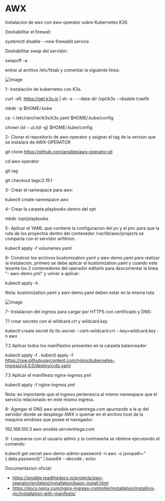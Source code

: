 # AWX
Instalacion de awx con awx-operator sobre Kubernetes K3S

Deshabilitar el firewall:

systemctl disable --now firewalld.service

Deshabilitar swap del servidor:

swapoff -a

entrar al archivo /etc/fstab y comentar la siguiente linea:

![image](https://github.com/user-attachments/assets/a693e126-bc52-4cf6-9ff2-6e5fcc273f12)


1- Instalación de kubernetes con K3s. 

curl -sfL https://get.k3s.io | sh -s - --data-dir /opt/k3s --disable traefik

mkdir -p $HOME/.kube

cp -i /etc/rancher/k3s/k3s.yaml $HOME/.kube/config

chown $(id -u):$(id -g) $HOME/.kube/config

2- Clonar el repositorio de awx-operator y asignar el tag de la version que se instalará de AWX-OPERATOR

git clone https://github.com/ansible/awx-operator.git

cd awx-operator

git tag

git checkout tags/2.19.1

3- Crear el namespace para awx:

kubectl create namespace awx

4- Crear la carpeta playbooks dentro del opt

mkdir /opt/playbooks

5- Aplicar el YAML que contiene la configuracion del pv y el pvc para que la ruta de los proyectos dentro del contenedor /var/lib/awx/projects se comparta con el servidor anfitrion.

kubectl apply -f volumenes.yaml

6- Construir los archivos kustomization.yaml y awx-demo.yaml para realizar la instalacion, primero se debe aplicar el kustomization.yaml y cuando este levante los 2 contenedores del operador editarlo para descomentar la linea "- awx-demo.yml" y volver a aplicar:

kubectl apply -k .

Nota: kustomization.yaml y awx-demo.yaml deben estar en la misma ruta

![image](https://github.com/user-attachments/assets/2be94a2b-ec73-4c92-ad14-e1fd145355f9)

7- Instalacion del ingress para cargar por HTTPS con certificado y DNS:

7.1 crear secreto con el wildcard.crt y wildcard.key

kubectl create secret tls tls-secret --cert=wildcard.crt --key=wildcard.key -n awx

7.2 Aplicar todos los manifiestos presentes en la carpeta balanceador

kubectl apply -f .
kubectl apply -f https://raw.githubusercontent.com/nginx/kubernetes-ingress/v4.0.0/deploy/crds.yaml

7.3 Aplicar el manifiesto nginx-ingress.yml

kubectl apply -f nginx-ingress.yml

Nota: es importante que el ingress pertenezca al mismo namespace que el servicio relacionado en  este mismo ingress.

8- Agregar el DNS awx-ansible.servientrega.com apuntando a la ip del servidor donde se despliego AWX o quemar en el archivo host de la maquina windows que posee el navegador:

192.168.100.3 awx-ansible.servientrega.com

9- Loquearse con el usuario admin y la contraseña se obtiene ejecutando el comando:

kubectl get secret awx-demo-admin-password -n awx -o jsonpath="{.data.password}" | base64 --decode ; echo

Documentacion oficial: 
- https://ansible.readthedocs.io/projects/awx-operator/en/latest/installation/basic-install.html
- https://docs.nginx.com/nginx-ingress-controller/installation/installing-nic/installation-with-manifests/


